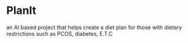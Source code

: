 # PlanIt
an AI based project that helps create a diet plan for those with dietary restrictions such as PCOS, diabetes, E.T.C
